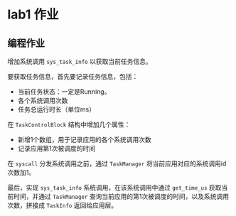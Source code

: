 # lab1 作业

## 编程作业

增加系统调用 `sys_task_info` 以获取当前任务信息。

要获取任务信息，首先要记录任务信息，包括：

- 当前任务状态：一定是Running。
- 各个系统调用次数
- 任务总运行时长（单位ms）

在 `TaskControlBlock` 结构中增加几个属性：

- 新增1个数组，用于记录应用的各个系统调用次数
- 记录应用第1次被调度的时间

在 `syscall` 分发系统调用之前，通过 `TaskManager` 将当前应用对应的系统调用id次数加1。

最后，实现 `sys_task_info` 系统调用，在该系统调用中通过 `get_time_us` 获取当前时间，并通过 `TaskManager` 查询当前应用的第1次被调度的时间，以及系统调用次数，拼接成 `TaskInfo` 返回给应用层。
